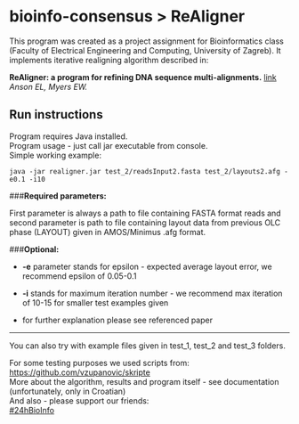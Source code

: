 bioinfo-consensus > ReAligner
=============================

This program was created as a project assignment for Bioinformatics class (Faculty of Electrical Engineering and Computing, University of Zagreb).
It implements iterative realigning algorithm described in:

**ReAligner: a program for refining DNA sequence multi-alignments.**  [link](http://online.liebertpub.com/doi/abs/10.1089/cmb.1997.4.369)<br/>
*Anson EL, Myers EW.*


Run instructions
---------------------

Program requires Java installed.<br/>
Program usage - just call jar executable from console. <br/> 
Simple working example:
```shell
java -jar realigner.jar test_2/readsInput2.fasta test_2/layouts2.afg -e0.1 -i10
```

###**Required parameters:**

First parameter is always a path to file containing FASTA format reads and second parameter is path to file containing layout data from previous OLC phase (LAYOUT) given in AMOS/Minimus .afg format.

###**Optional:**

 - **-e** parameter stands for epsilon - expected average layout error, we recommend epsilon of 0.05-0.1
 
 - **-i** stands for maximum iteration number - we recommend max iteration of 10-15 for smaller test examples given
 
 - for further explanation please see referenced paper<br/>
 
-----------------------------------
 
You can also try with example files given in test_1, test_2 and test_3 folders.

For some testing purposes we used scripts from: https://github.com/vzupanovic/skripte<br/>
More about the algorithm, results and program itself - see documentation (unfortunately, only in Croatian)<br/>
And also - please support our friends:<br/>
[#24hBioInfo](https://www.facebook.com/24hprojectchallenge "Check out the construction of this awesome project!")




